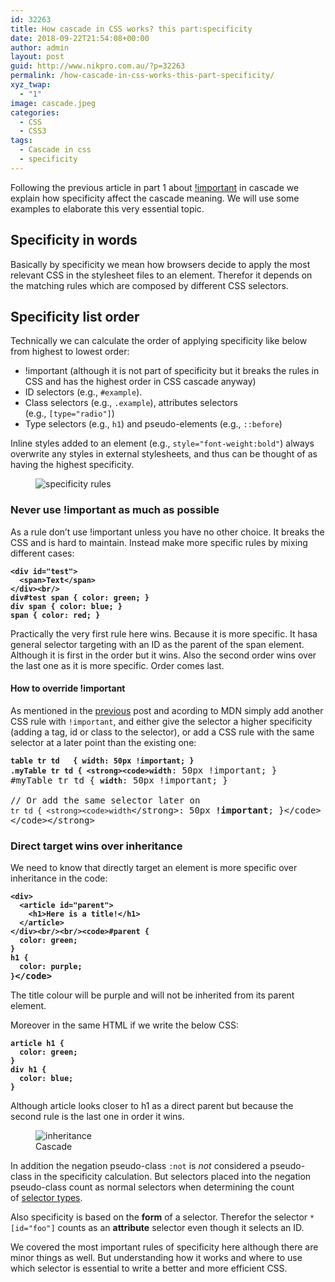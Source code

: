 ```yaml
---
id: 32263
title: How cascade in CSS works? this part:specificity
date: 2018-09-22T21:54:08+00:00
author: admin
layout: post
guid: http://www.nikpro.com.au/?p=32263
permalink: /how-cascade-in-css-works-this-part-specificity/
xyz_twap:
  - "1"
image: cascade.jpeg
categories:
  - CSS
  - CSS3
tags:
  - Cascade in css
  - specificity
---
```

Following the previous article in part 1 about [!important](http://www.nikpro.com.au/how-cascade-in-css-works-this-part-important/) in cascade we explain how specificity affect the cascade meaning. We will use some examples to elaborate this very essential topic.

## Specificity in words

Basically by specificity we mean how browsers decide to apply the most relevant CSS in the stylesheet files to an element. Therefor it depends on the matching rules which are composed by different CSS selectors.

## Specificity list order

Technically we can calculate the order of applying specificity like below from highest to lowest order:

  * !important (although it is not part of specificity but it breaks the rules in CSS and has the highest order in CSS cascade anyway)
  * ID selectors (e.g., `#example`).
  * Class selectors (e.g., `.example`), attributes selectors (e.g., `[type="radio"]`) 
  * Type selectors (e.g., `h1`) and pseudo-elements (e.g., `::before`)

Inline styles added to an element (e.g., `style="font-weight:bold"`) always overwrite any styles in external stylesheets, and thus can be thought of as having the highest specificity.<figure class="wp-block-image">

<img src="http://www.nikpro.com.auspecificity1.png" alt="specificity rules" class="wp-image-32265" srcset="http://testgatsby.localspecificity1.png 712w, http://testgatsby.localspecificity1-300x126.png 300w" sizes="(max-width: 712px) 100vw, 712px" /> </figure> 

### Never use !important as much as possible

As a rule don&#8217;t use !important unless you have no other choice. It breaks the CSS and is hard to maintain. Instead make more specific rules by mixing different cases:

<pre class="wp-block-preformatted"><strong><code>&lt;div id="test">
  &lt;span>Text&lt;/span>
&lt;/div>&lt;br/></code></strong><br /><strong><code>div#test span { color: green; }
div span { color: blue; }
span { color: red; }</code></strong></pre>

Practically the very first rule here wins. Because it is more specific. It hasa general selector targeting with an ID as the parent of the span element. Although it is first in the order but it wins. Also the second order wins over the last one as it is more specific. Order comes last.

#### How to override !important

As mentioned in the [previous](http://www.nikpro.com.au/how-cascade-in-css-works-this-part-important/) post and acording to MDN simply add another CSS rule with `!important`, and either give the selector a higher specificity (adding a tag, id or class to the selector), or add a CSS rule with the same selector at a later point than the existing one:

<pre class="wp-block-preformatted"><strong><code>table tr td   { width: 50px !important; }
.myTable tr td { &lt;strong>&lt;code>width</code></strong>: 50px !important; }
#myTable tr td { <strong><code>width</code></strong>: 50px !important; }<br /><br />// Or add the same selector later on<br /><code>tr td { &lt;strong>&lt;code>width</code>&lt;/strong>: 50px <strong>!important</strong>; }&lt;/code><br />&lt;/code>&lt;/strong></pre>

### Direct target wins over inheritance

We need to know that directly target an element is more specific over inheritance in the code:

<pre class="wp-block-preformatted"><strong><code>&lt;div>
  &lt;article id="parent">
    &lt;h1>Here is a title!&lt;/h1>
  &lt;/article>
&lt;/div>&lt;br/>&lt;br/>&lt;code>#parent {
  color: green;
}
h1 {
  color: purple;
}</code>&lt;/code></strong></pre>

The title colour will be purple and will not be inherited from its parent element.

Moreover in the same HTML if we write the below CSS:

<pre class="wp-block-preformatted"><strong><code>article h1 {
  color: green;
}
div h1 {
  color: blue;
}</code></strong></pre>

Although article looks closer to h1 as a direct parent but because the second rule is the last one in order it wins.

<div class="wp-block-image">
  <figure class="aligncenter"><img src="http://www.nikpro.com.auineritance.jpg" alt="inheritance" class="wp-image-32268" srcset="http://testgatsby.localineritance.jpg 1920w, http://testgatsby.localineritance-300x169.jpg 300w, http://testgatsby.localineritance-768x432.jpg 768w, http://testgatsby.localineritance-1024x576.jpg 1024w, http://testgatsby.localineritance-1568x882.jpg 1568w" sizes="(max-width: 1920px) 100vw, 1920px" /><figcaption>Cascade</figcaption></figure>
</div>

In addition the negation pseudo-class `:not` is _not_ considered a pseudo-class in the specificity calculation. But selectors placed into the negation pseudo-class count as normal selectors when determining the count of [selector types](https://developer.mozilla.org/en-US/docs/Web/CSS/Specificity#Selector_Types).

Also specificity is based on the **form** of a selector. Therefor the selector `*[id="foo"]` counts as an **attribute** selector even though it selects an ID.

We covered the most important rules of specificity here although there are minor things as well. But understanding how it works and where to use which selector is essential to write a better and more efficient CSS.